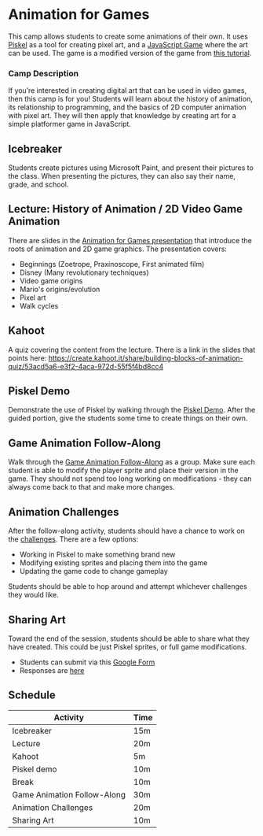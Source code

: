 # Animation for Games
This camp allows students to create some animations of their own. It uses [Piskel](https://www.piskelapp.com) as a tool for creating pixel art, and a [JavaScript Game](https://replit.com/@HylandOutreach/Platformer) where the art can be used. The game is a modified version of the game from [this tutorial](https://mozdevs.github.io/html5-games-workshop/).

### Camp Description
If you’re interested in creating digital art that can be used in video games, then this camp is for you! Students will learn about the history of animation, its relationship to programming, and the basics of 2D computer animation with pixel art. They will then apply that knowledge by creating art for a simple platformer game in JavaScript.

## Icebreaker
Students create pictures using Microsoft Paint, and present their pictures to the class. When presenting the pictures, they can also say their name, grade, and school.

## Lecture: History of Animation / 2D Video Game Animation
There are slides in the [Animation for Games presentation](AnimationForGames.pptx) that introduce the roots of animation and 2D game graphics. The presentation covers:
- Beginnings (Zoetrope, Praxinoscope, First animated film)
- Disney (Many revolutionary techniques)
- Video game origins
- Mario's origins/evolution
- Pixel art
- Walk cycles

## Kahoot
A quiz covering the content from the lecture. There is a link in the slides that points here: https://create.kahoot.it/share/building-blocks-of-animation-quiz/53acd5a6-e3f2-4aca-972d-55f5f4bd8cc4

## Piskel Demo
Demonstrate the use of Piskel by walking through the [Piskel Demo](PiskelDemo.md). After the guided portion, give the students some time to create things on their own.

## Game Animation Follow-Along
Walk through the [Game Animation Follow-Along](GameAnimationFollowAlong.md) as a group. Make sure each student is able to modify the player sprite and place their version in the game. They should not spend too long working on modifications - they can always come back to that and make more changes.

## Animation Challenges
After the follow-along activity, students should have a chance to work on the [challenges](AnimationChallenges.md). There are a few options:

- Working in Piskel to make something brand new
- Modifying existing sprites and placing them into the game
- Updating the game code to change gameplay

Students should be able to hop around and attempt whichever challenges they would like.

## Sharing Art
Toward the end of the session, students should be able to share what they have created. This could be just Piskel sprites, or full game modifications.

- Students can submit via this [Google Form](https://forms.gle/5iZtrGAszThGcZL79)
- Responses are [here](https://docs.google.com/spreadsheets/d/1e5H-Zyl8yPrZ1bwpig63lj7-j8sDnSK10walWrbBdtw/edit?usp=sharing)

## Schedule

| Activity | Time |
|-|-|
| Icebreaker | 15m |
| Lecture | 20m |
| Kahoot | 5m |
| Piskel demo | 10m |
| Break | 10m |
| Game Animation Follow-Along | 30m |
| Animation Challenges | 20m |
| Sharing Art | 10m |